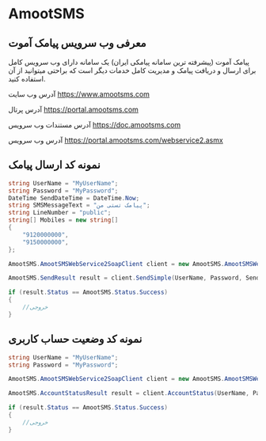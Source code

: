 # AmootSMS

## معرفی وب سرویس پیامک آموت
پیامک آموت (پیشرفته ترین سامانه پیامکی ایران) یک سامانه دارای وب سرویس کامل برای ارسال و دریافت پیامک و مدیریت کامل خدمات دیگر است که براحتی میتوانید از آن استفاده کنید.

آدرس وب سایت
https://www.amootsms.com

آدرس پرتال
https://portal.amootsms.com

آدرس مستندات وب سرویس 
https://doc.amootsms.com

آدرس وب سرویس
https://portal.amootsms.com/webservice2.asmx





## نمونه کد ارسال پیامک
```csharp
string UserName = "MyUserName";
string Password = "MyPassword";
DateTime SendDateTime = DateTime.Now;
string SMSMessageText = "پیامک تستی من";
string LineNumber = "public";
string[] Mobiles = new string[]
{
    "9120000000",
    "9150000000",
};

AmootSMS.AmootSMSWebService2SoapClient client = new AmootSMS.AmootSMSWebService2SoapClient("AmootSMSWebService2Soap12");

AmootSMS.SendResult result = client.SendSimple(UserName, Password, SendDateTime, SMSMessageText, LineNumber, Mobiles);

if (result.Status == AmootSMS.Status.Success)
{
    //خروجی
}
```


## نمونه کد وضعیت حساب کاربری
```csharp
string UserName = "MyUserName";
string Password = "MyPassword";

AmootSMS.AmootSMSWebService2SoapClient client = new AmootSMS.AmootSMSWebService2SoapClient("AmootSMSWebService2Soap12");

AmootSMS.AccountStatusResult result = client.AccountStatus(UserName, Password);

if (result.Status == AmootSMS.Status.Success)
{
    //خروجی
}
```
